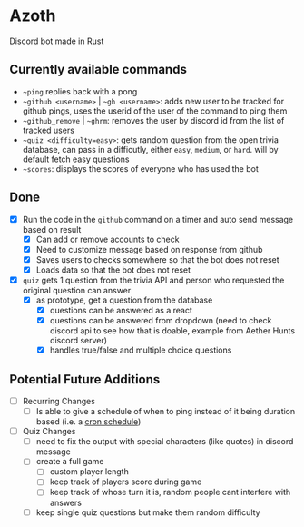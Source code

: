# Azoth

Discord bot made in Rust

## Currently available commands

- `~ping` replies back with a pong
- `~github <username>` | `~gh <username>`: adds new user to be tracked for github pings, uses the userid of the user of the command to ping them
- `~github_remove` | `~ghrm`: removes the user by discord id from the list of tracked users
- `~quiz <difficulty=easy>`: gets random question from the open trivia database, can pass in a difficutly, either `easy`, `medium`, or `hard`. will by default fetch easy questions
- `~scores`: displays the scores of everyone who has used the bot

## Done

- [x] Run the code in the `github` command on a timer and auto send message based on result
  - [x] Can add or remove accounts to check
  - [x] Need to customize message based on response from github
  - [x] Saves users to checks somewhere so that the bot does not reset
  - [x] Loads data so that the bot does not reset
- [x] `quiz` gets 1 question from the trivia API and person who requested the original question can answer
  - [x] as prototype, get a question from the database
    - [x] questions can be answered as a react
    - [x] questions can be answered from dropdown (need to check discord api to see how that is doable, example from Aether Hunts discord server)
    - [x] handles true/false and multiple choice questions
 
## Potential Future Additions
- [ ] Recurring Changes
  - [ ] Is able to give a schedule of when to ping instead of it being duration based (i.e. a [cron schedule](https://github.com/mehcode/schedule-rs))
- [ ] Quiz Changes
  - [ ] need to fix the output with special characters (like quotes) in discord message
  - [ ] create a full game
    - [ ] custom player length
    - [ ] keep track of players score during game
    - [ ] keep track of whose turn it is, random people cant interfere with answers
  - [ ] keep single quiz questions but make them random difficulty
